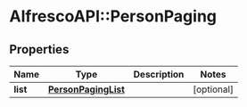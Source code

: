 # AlfrescoAPI::PersonPaging

## Properties
Name | Type | Description | Notes
------------ | ------------- | ------------- | -------------
**list** | [**PersonPagingList**](PersonPagingList.md) |  | [optional] 



